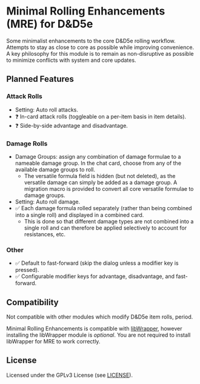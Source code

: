# Minimal Rolling Enhancements (MRE) for D&D5e

Some minimalist enhancements to the core D&D5e rolling workflow.
Attempts to stay as close to core as possible while improving convenience.
A key philosophy for this module is to remain as non-disruptive as possible to minimize conflicts with system and core updates.

## Planned Features

### Attack Rolls

- Setting: Auto roll attacks.
- ❓ In-card attack rolls (toggleable on a per-item basis in item details).
- ❓ Side-by-side advantage and disadvantage.

### Damage Rolls

- Damage Groups: assign any combination of damage formulae to a nameable damage group.
  In the chat card, choose from any of the available damage groups to roll.
  - The versatile formula field is hidden (but not deleted), as the versatile damage can simply be added as a damage group.
    A migration macro is provided to convert all core versatile formulae to damage groups.
- Setting: Auto roll damage.
- ✅ Each damage formula rolled separately (rather than being combined into a single roll) and displayed in a combined card.
  - This is done so that different damage types are not combined into a single roll and can therefore be applied selectively to account for resistances, etc.

### Other

- ✅ Default to fast-forward (skip the dialog unless a modifier key is pressed).
- ✅ Configurable modifier keys for advantage, disadvantage, and fast-forward.

## Compatibility

Not compatible with other modules which modify D&D5e item rolls, period.

Minimal Rolling Enhancements is compatible with [libWrapper](https://foundryvtt.com/packages/lib-wrapper/),
however installing the libWrapper module is *optional*.
You are not required to install libWrapper for MRE to work correctly.

## License

Licensed under the GPLv3 License (see [LICENSE](LICENSE)).
